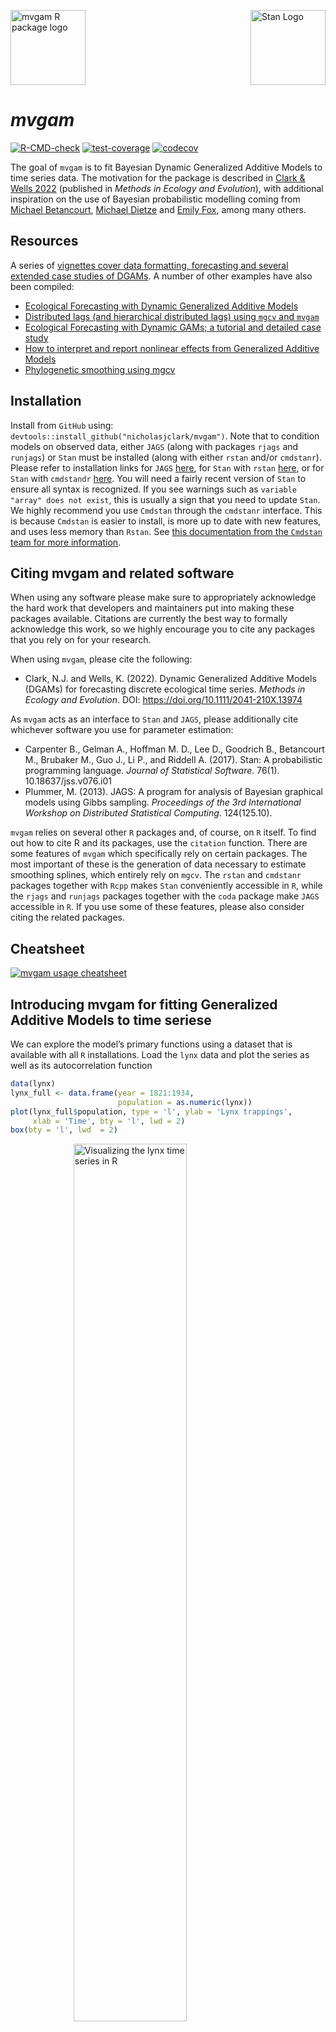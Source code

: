 
<!-- README.md is generated from README.Rmd. Please edit that file -->

<img src="man/figures/mvgam_logo.png" width = 120 alt="mvgam R package logo"/>[<img src="https://raw.githubusercontent.com/stan-dev/logos/master/logo_tm.png" align="right" width=120 alt="Stan Logo"/>](https://mc-stan.org/)

# *mvgam*

[![R-CMD-check](https://github.com/nicholasjclark/mvgam/actions/workflows/R-CMD-check.yaml/badge.svg)](https://github.com/nicholasjclark/mvgam/actions/)
[![test-coverage](https://github.com/nicholasjclark/mvgam/actions/workflows/test-coverage.yaml/badge.svg)](https://github.com/nicholasjclark/mvgam/actions/workflows/test-coverage.yaml)
[![codecov](https://codecov.io/gh/nicholasjclark/mvgam/graph/badge.svg?token=RCJ2B7S0BL)](https://codecov.io/gh/nicholasjclark/mvgam)

The goal of `mvgam` is to fit Bayesian Dynamic Generalized Additive
Models to time series data. The motivation for the package is described
in <a
href="https://besjournals.onlinelibrary.wiley.com/doi/10.1111/2041-210X.13974"
target="_blank">Clark &amp; Wells 2022</a> (published in *Methods in
Ecology and Evolution*), with additional inspiration on the use of
Bayesian probabilistic modelling coming from
<a href="https://betanalpha.github.io/writing/" target="_blank">Michael
Betancourt</a>,
<a href="https://www.bu.edu/earth/profiles/michael-dietze/"
target="_blank">Michael Dietze</a> and
<a href="https://emilybfox.su.domains/" target="_blank">Emily Fox</a>,
among many others.

## Resources

A series of <a href="https://nicholasjclark.github.io/mvgam/"
target="_blank">vignettes cover data formatting, forecasting and several
extended case studies of DGAMs</a>. A number of other examples have also
been compiled:

- <a href="https://www.youtube.com/watch?v=0zZopLlomsQ"
  target="_blank">Ecological Forecasting with Dynamic Generalized Additive
  Models</a>
- <a href="https://ecogambler.netlify.app/blog/distributed-lags-mgcv/"
  target="_blank">Distributed lags (and hierarchical distributed lags)
  using <code>mgcv</code> and <code>mvgam</code></a>
- <a href="https://www.youtube.com/watch?v=RwllLjgPUmM"
  target="_blank">Ecological Forecasting with Dynamic GAMs; a tutorial and
  detailed case study</a>
- <a href="https://ecogambler.netlify.app/blog/interpreting-gams/"
  target="_blank">How to interpret and report nonlinear effects from
  Generalized Additive Models</a>
- <a href="https://ecogambler.netlify.app/blog/phylogenetic-smooths-mgcv/"
  target="_blank">Phylogenetic smoothing using mgcv</a>

## Installation

Install from `GitHub` using:
`devtools::install_github("nicholasjclark/mvgam")`. Note that to
condition models on observed data, either `JAGS` (along with packages
`rjags` and `runjags`) or `Stan` must be installed (along with either
`rstan` and/or `cmdstanr`). Please refer to installation links for
`JAGS` <a href="https://sourceforge.net/projects/mcmc-jags/files/"
target="_blank">here</a>, for `Stan` with `rstan`
<a href="https://mc-stan.org/users/interfaces/rstan"
target="_blank">here</a>, or for `Stan` with `cmdstandr`
<a href="https://mc-stan.org/cmdstanr/" target="_blank">here</a>. You
will need a fairly recent version of `Stan` to ensure all syntax is
recognized. If you see warnings such as
`variable "array" does not exist`, this is usually a sign that you need
to update `Stan`. We highly recommend you use `Cmdstan` through the
`cmdstanr` interface. This is because `Cmdstan` is easier to install, is
more up to date with new features, and uses less memory than `Rstan`.
See <a
href="http://mc-stan.org/cmdstanr/articles/cmdstanr.html#comparison-with-rstan"
target="_blank">this documentation from the <code>Cmdstan</code> team
for more information</a>.

## Citing mvgam and related software

When using any software please make sure to appropriately acknowledge
the hard work that developers and maintainers put into making these
packages available. Citations are currently the best way to formally
acknowledge this work, so we highly encourage you to cite any packages
that you rely on for your research.

When using `mvgam`, please cite the following:

- Clark, N.J. and Wells, K. (2022). Dynamic Generalized Additive Models
  (DGAMs) for forecasting discrete ecological time series. *Methods in
  Ecology and Evolution*. DOI: <https://doi.org/10.1111/2041-210X.13974>

As `mvgam` acts as an interface to `Stan` and `JAGS`, please
additionally cite whichever software you use for parameter estimation:

- Carpenter B., Gelman A., Hoffman M. D., Lee D., Goodrich B.,
  Betancourt M., Brubaker M., Guo J., Li P., and Riddell A. (2017).
  Stan: A probabilistic programming language. *Journal of Statistical
  Software*. 76(1). 10.18637/jss.v076.i01
- Plummer, M. (2013). JAGS: A program for analysis of Bayesian graphical
  models using Gibbs sampling. *Proceedings of the 3rd International
  Workshop on Distributed Statistical Computing*. 124(125.10).

`mvgam` relies on several other `R` packages and, of course, on `R`
itself. To find out how to cite R and its packages, use the `citation`
function. There are some features of `mvgam` which specifically rely on
certain packages. The most important of these is the generation of data
necessary to estimate smoothing splines, which entirely rely on `mgcv`.
The `rstan` and `cmdstanr` packages together with `Rcpp` makes `Stan`
conveniently accessible in `R`, while the `rjags` and `runjags` packages
together with the `coda` package make `JAGS` accessible in `R`. If you
use some of these features, please also consider citing the related
packages.

## Cheatsheet

[![`mvgam` usage
cheatsheet](https://github.com/nicholasjclark/mvgam/raw/master/misc/mvgam_cheatsheet.png)](https://github.com/nicholasjclark/mvgam/raw/master/misc/mvgam_cheatsheet.pdf)

## Introducing mvgam for fitting Generalized Additive Models to time seriese

We can explore the model’s primary functions using a dataset that is
available with all `R` installations. Load the `lynx` data and plot the
series as well as its autocorrelation function

``` r
data(lynx)
lynx_full <- data.frame(year = 1821:1934, 
                        population = as.numeric(lynx))
plot(lynx_full$population, type = 'l', ylab = 'Lynx trappings',
     xlab = 'Time', bty = 'l', lwd = 2)
box(bty = 'l', lwd  = 2)
```

<img src="man/figures/README-unnamed-chunk-4-1.png" alt="Visualizing the lynx time series in R" width="60%" style="display: block; margin: auto;" />

``` r
acf(lynx_full$population, main = '', bty = 'l', lwd = 2,
    ci.col = 'darkred')
box(bty = 'l', lwd  = 2)
```

<img src="man/figures/README-unnamed-chunk-4-2.png" alt="Visualizing the lynx time series in R" width="60%" style="display: block; margin: auto;" />

Along with serial autocorrelation, there is a clear ~19-year cyclic
pattern. Create a `season` term that can be used to model this effect
and give a better representation of the data generating process than we
would likely get with a linear model

``` r
plot(stl(ts(lynx_full$population, frequency = 19), s.window = 'periodic'),
     lwd = 2, col.range = 'darkred')
```

<img src="man/figures/README-unnamed-chunk-5-1.png" alt="Visualizing and decomposing the lynx time series in R" width="60%" style="display: block; margin: auto;" />

``` r
lynx_full$season <- (lynx_full$year%%19) + 1
```

For `mvgam` models, we need an indicator of the series name as a
`factor` (if the column `series` is missing, this will be added
automatically by assuming that all observations are from a single time
series). A `time` column is needed to index time

``` r
lynx_full$time <- 1:NROW(lynx_full)
lynx_full$series <- factor('series1')
```

Split the data into training (first 50 years) and testing (next 10 years
of data) to evaluate forecasts

``` r
lynx_train = lynx_full[1:50, ]
lynx_test = lynx_full[51:60, ]
```

Inspect the series in a bit more detail using `mvgam`’s plotting utility

``` r
plot_mvgam_series(data = lynx_train, y = 'population')
```

<img src="man/figures/README-unnamed-chunk-8-1.png" alt="Plotting time series features with the mvgam R package" width="60%" style="display: block; margin: auto;" />

Now we will formulate an `mvgam` model; this model fits a GAM in which a
cyclic smooth function for `season` is estimated jointly with a full
time series model for the temporal process (in this case an `AR3`
process). We assume the outcome follows a Poisson distribution and will
condition the model in `Stan` using MCMC sampling with the `Cmdstan`
interface:

``` r
lynx_mvgam <- mvgam(population ~ s(season, bs = 'cc', k = 12),
                    knots = list(season = c(0.5, 19.5)),
                    data = lynx_train,
                    newdata = lynx_test,
                    family = poisson(),
                    trend_model = AR(p = 3),
                    backend = 'cmdstanr')
```

Inspect the `Stan` code for the model

``` r
code(lynx_mvgam)
#> // Stan model code generated by package mvgam
#> data {
#>   int<lower=0> total_obs; // total number of observations
#>   int<lower=0> n; // number of timepoints per series
#>   int<lower=0> n_sp; // number of smoothing parameters
#>   int<lower=0> n_series; // number of series
#>   int<lower=0> num_basis; // total number of basis coefficients
#>   vector[num_basis] zero; // prior locations for basis coefficients
#>   matrix[total_obs, num_basis] X; // mgcv GAM design matrix
#>   array[n, n_series] int<lower=0> ytimes; // time-ordered matrix (which col in X belongs to each [time, series] observation?)
#>   matrix[10, 10] S1; // mgcv smooth penalty matrix S1
#>   int<lower=0> n_nonmissing; // number of nonmissing observations
#>   array[n_nonmissing] int<lower=0> flat_ys; // flattened nonmissing observations
#>   matrix[n_nonmissing, num_basis] flat_xs; // X values for nonmissing observations
#>   array[n_nonmissing] int<lower=0> obs_ind; // indices of nonmissing observations
#> }
#> parameters {
#>   // raw basis coefficients
#>   vector[num_basis] b_raw;
#>   
#>   // latent trend AR1 terms
#>   vector<lower=-1.5, upper=1.5>[n_series] ar1;
#>   
#>   // latent trend AR2 terms
#>   vector<lower=-1.5, upper=1.5>[n_series] ar2;
#>   
#>   // latent trend AR3 terms
#>   vector<lower=-1.5, upper=1.5>[n_series] ar3;
#>   
#>   // latent trend variance parameters
#>   vector<lower=0>[n_series] sigma;
#>   
#>   // latent trends
#>   matrix[n, n_series] trend;
#>   
#>   // smoothing parameters
#>   vector<lower=0>[n_sp] lambda;
#> }
#> transformed parameters {
#>   // basis coefficients
#>   vector[num_basis] b;
#>   b[1 : num_basis] = b_raw[1 : num_basis];
#> }
#> model {
#>   // prior for (Intercept)...
#>   b_raw[1] ~ student_t(3, 6.5, 2.5);
#>   
#>   // prior for s(season)...
#>   b_raw[2 : 11] ~ multi_normal_prec(zero[2 : 11],
#>                                     S1[1 : 10, 1 : 10] * lambda[1]);
#>   
#>   // priors for AR parameters
#>   ar1 ~ std_normal();
#>   ar2 ~ std_normal();
#>   ar3 ~ std_normal();
#>   
#>   // priors for smoothing parameters
#>   lambda ~ normal(5, 30);
#>   
#>   // priors for latent trend variance parameters
#>   sigma ~ student_t(3, 0, 2.5);
#>   
#>   // trend estimates
#>   trend[1, 1 : n_series] ~ normal(0, sigma);
#>   trend[2, 1 : n_series] ~ normal(trend[1, 1 : n_series] * ar1, sigma);
#>   trend[3, 1 : n_series] ~ normal(trend[2, 1 : n_series] * ar1
#>                                   + trend[1, 1 : n_series] * ar2, sigma);
#>   for (s in 1 : n_series) {
#>     trend[4 : n, s] ~ normal(ar1[s] * trend[3 : (n - 1), s]
#>                              + ar2[s] * trend[2 : (n - 2), s]
#>                              + ar3[s] * trend[1 : (n - 3), s], sigma[s]);
#>   }
#>   {
#>     // likelihood functions
#>     vector[n_nonmissing] flat_trends;
#>     flat_trends = to_vector(trend)[obs_ind];
#>     flat_ys ~ poisson_log_glm(append_col(flat_xs, flat_trends), 0.0,
#>                               append_row(b, 1.0));
#>   }
#> }
#> generated quantities {
#>   vector[total_obs] eta;
#>   matrix[n, n_series] mus;
#>   vector[n_sp] rho;
#>   vector[n_series] tau;
#>   array[n, n_series] int ypred;
#>   rho = log(lambda);
#>   for (s in 1 : n_series) {
#>     tau[s] = pow(sigma[s], -2.0);
#>   }
#>   
#>   // posterior predictions
#>   eta = X * b;
#>   for (s in 1 : n_series) {
#>     mus[1 : n, s] = eta[ytimes[1 : n, s]] + trend[1 : n, s];
#>     ypred[1 : n, s] = poisson_log_rng(mus[1 : n, s]);
#>   }
#> }
```

Have a look at this model’s summary to see what is being estimated. Note
that no pathological behaviours have been detected and we achieve good
effective sample sizes / mixing for all parameters

``` r
summary(lynx_mvgam)
#> GAM formula:
#> population ~ s(season, bs = "cc", k = 12)
#> 
#> Family:
#> poisson
#> 
#> Link function:
#> log
#> 
#> Trend model:
#> AR(p = 3)
#> 
#> N series:
#> 1 
#> 
#> N timepoints:
#> 50 
#> 
#> Status:
#> Fitted using Stan 
#> 4 chains, each with iter = 1000; warmup = 500; thin = 1 
#> Total post-warmup draws = 2000
#> 
#> 
#> GAM coefficient (beta) estimates:
#>                2.5%    50%   97.5% Rhat n_eff
#> (Intercept)   6.000  6.600  7.0000 1.01   454
#> s(season).1  -0.630  0.024  0.6500 1.00   945
#> s(season).2  -0.180  0.810  1.8000 1.01   318
#> s(season).3  -0.012  1.200  2.5000 1.01   302
#> s(season).4  -0.490  0.410  1.3000 1.00  1019
#> s(season).5  -1.200 -0.170  0.9100 1.01   482
#> s(season).6  -1.000 -0.038  1.0000 1.01   557
#> s(season).7  -0.690  0.350  1.4000 1.00   628
#> s(season).8  -0.920  0.280  1.8000 1.02   290
#> s(season).9  -1.100 -0.270  0.7200 1.02   367
#> s(season).10 -1.300 -0.670 -0.0058 1.00   493
#> 
#> Approximate significance of GAM smooths:
#>            edf Ref.df Chi.sq p-value
#> s(season) 9.91     10  19870    0.21
#> 
#> Latent trend AR parameter estimates:
#>           2.5%   50% 97.5% Rhat n_eff
#> ar1[1]    0.73  1.10 1.400 1.01   555
#> ar2[1]   -0.83 -0.39 0.062 1.00  1494
#> ar3[1]   -0.49 -0.12 0.320 1.01   466
#> sigma[1]  0.40  0.50 0.650 1.00   924
#> 
#> Stan MCMC diagnostics:
#> n_eff / iter looks reasonable for all parameters
#> Rhat looks reasonable for all parameters
#> 0 of 2000 iterations ended with a divergence (0%)
#> 0 of 2000 iterations saturated the maximum tree depth of 12 (0%)
#> E-FMI indicated no pathological behavior
#> 
#> Samples were drawn using NUTS(diag_e) at Wed Apr 17 1:49:33 PM 2024.
#> For each parameter, n_eff is a crude measure of effective sample size,
#> and Rhat is the potential scale reduction factor on split MCMC chains
#> (at convergence, Rhat = 1)
```

As with any `MCMC` software, we can inspect traceplots. Here for the
`GAM` smoothing parameters, using `mvgam`’s reliance on the excellent
`bayesplot` library:

``` r
mcmc_plot(lynx_mvgam, variable = 'rho', regex = TRUE, type = 'trace')
#> No divergences to plot.
```

<img src="man/figures/README-unnamed-chunk-13-1.png" alt="Smoothing parameter posterior distributions estimated with Stan in mvgam" width="60%" style="display: block; margin: auto;" />

and for the latent trend parameters

``` r
mcmc_plot(lynx_mvgam, variable = 'trend_params', regex = TRUE, type = 'trace')
#> No divergences to plot.
```

<img src="man/figures/README-unnamed-chunk-14-1.png" alt="Dynamic temporal autocorrelation parameters estimated with Stan in mvgam" width="60%" style="display: block; margin: auto;" />

Use posterior predictive checks, which capitalize on the extensive
functionality of the `bayesplot` package, to see if the model can
simulate data that looks realistic and unbiased. First, examine
histograms for posterior retrodictions (`yhat`) and compare to the
histogram of the observations (`y`)

``` r
pp_check(lynx_mvgam, type = "hist", ndraws = 5)
#> `stat_bin()` using `bins = 30`. Pick better value with `binwidth`.
```

<img src="man/figures/README-unnamed-chunk-15-1.png" alt="Posterior predictive checks for discrete time series in R" width="60%" style="display: block; margin: auto;" />

Next examine simulated empirical Cumulative Distribution Functions (CDF)
for posterior predictions

``` r
pp_check(lynx_mvgam, type = "ecdf_overlay", ndraws = 25)
```

<img src="man/figures/README-unnamed-chunk-16-1.png" alt="Posterior predictive checks for discrete time series in R" width="60%" style="display: block; margin: auto;" />

Rootograms are
<a href="https://arxiv.org/pdf/1605.01311.pdf" target="_blank">popular
graphical tools for checking a discrete model’s ability to capture
dispersion properties of the response variable</a>. Posterior predictive
hanging rootograms can be displayed using the `ppc()` function. In the
plot below, we bin the unique observed values into `25` bins to prevent
overplotting and help with interpretation. This plot compares the
frequencies of observed vs predicted values for each bin. For example,
if the gray bars (representing observed frequencies) tend to stretch
below zero, this suggests the model’s simulations predict the values in
that particular bin less frequently than they are observed in the data.
A well-fitting model that can generate realistic simulated data will
provide a rootogram in which the lower boundaries of the grey bars are
generally near zero. For this plot we use the `S3` function
`ppc.mvgam()`, which is not as versatile as `pp_check()` but allows us
to bin rootograms to avoid overplotting

``` r
ppc(lynx_mvgam, type = "rootogram", n_bins = 25)
```

<img src="man/figures/README-unnamed-chunk-17-1.png" alt="Posterior predictive rootograms for discrete time series in R" width="60%" style="display: block; margin: auto;" />

All plots indicate the model is well calibrated against the training
data. Inspect the estimated cyclic smooth, which is shown as a ribbon
plot of posterior empirical quantiles. We can also overlay posterior
quantiles of partial residuals (shown in red), which represent the
leftover variation that the model expects would remain if this smooth
term was dropped but all other parameters remained unchanged. A strong
pattern in the partial residuals suggests there would be strong patterns
left unexplained in the model *if* we were to drop this term, giving us
further confidence that this function is important in the model

``` r
plot(lynx_mvgam, type = 'smooths', residuals = TRUE)
```

<img src="man/figures/README-unnamed-chunk-18-1.png" alt="Plotting GAM smooth functions in mvgam and R" width="60%" style="display: block; margin: auto;" />

First derivatives of smooths can be plotted to inspect how the slope of
the function changes. To plot these we use the more flexible
`plot_mvgam_smooth()` function

``` r
plot_mvgam_smooth(lynx_mvgam, series = 1, 
                  smooth = 'season', 
                  derivatives = TRUE)
```

<img src="man/figures/README-unnamed-chunk-19-1.png" alt="Plotting GAM smooth functions in mvgam and R" width="60%" style="display: block; margin: auto;" />

As for many types of regression models, it is often more useful to plot
model effects on the outcome scale. `mvgam` has support for the
wonderful `marginaleffects` package, allowing a wide variety of
posterior contrasts, averages, conditional and marginal predictions to
be calculated and plotted. Below is the conditional effect of season
plotted on the outcome scale, for example:

``` r
require(ggplot2)
#> Loading required package: ggplot2
#> Warning: package 'ggplot2' was built under R version 4.2.3
plot_predictions(lynx_mvgam, condition = 'season', points = 0.5) +
  theme_classic()
```

<img src="man/figures/README-unnamed-chunk-20-1.png" alt="Using marginaleffects and mvgam to plot GAM smooth functions in R" width="60%" style="display: block; margin: auto;" />

We can also view the `mvgam`’s posterior predictions for the entire
series (testing and training)

``` r
plot(lynx_mvgam, type = 'forecast', newdata = lynx_test)
```

<img src="man/figures/README-unnamed-chunk-21-1.png" alt="Plotting forecast distributions using mvgam in R" width="60%" style="display: block; margin: auto;" />

    #> Out of sample CRPS:
    #> [1] 2872.775

And the estimated latent trend component, again using the more flexible
`plot_mvgam_...()` option to show first derivatives of the estimated
trend

``` r
plot_mvgam_trend(lynx_mvgam, newdata = lynx_test, derivatives = TRUE)
```

<img src="man/figures/README-unnamed-chunk-22-1.png" alt="Plotting dynamic trend components using mvgam in R" width="60%" style="display: block; margin: auto;" />

A key aspect of ecological forecasting is to understand <a
href="https://esajournals.onlinelibrary.wiley.com/doi/full/10.1002/eap.1589"
target="_blank">how different components of a model contribute to
forecast uncertainty</a>. We can estimate relative contributions to
forecast uncertainty for the GAM component and the latent trend
component using `mvgam`

``` r
plot_mvgam_uncertainty(lynx_mvgam, newdata = lynx_test, legend_position = 'none')
text(1, 0.2, cex = 1.5, label="GAM component", 
     pos = 4, col="white", family = 'serif')
text(1, 0.8, cex = 1.5, label="Trend component", 
     pos = 4, col="#7C0000", family = 'serif')
```

<img src="man/figures/README-unnamed-chunk-23-1.png" alt="Decomposing uncertainty contributions to forecasts in mvgam in R" width="60%" style="display: block; margin: auto;" />

Both components contribute to forecast uncertainty. Diagnostics of the
model can also be performed using `mvgam`. Have a look at the model’s
residuals, which are posterior empirical quantiles of Dunn-Smyth
randomised quantile residuals so should follow approximate normality. We
are primarily looking for a lack of autocorrelation, which would suggest
our AR3 model is appropriate for the latent trend

``` r
plot(lynx_mvgam, type = 'residuals')
```

<img src="man/figures/README-unnamed-chunk-24-1.png" alt="Plotting Dunn-Smyth residuals for time series analysis in mvgam and R" width="60%" style="display: block; margin: auto;" />

## Extended observation families

`mvgam` was originally designed to analyse and forecast non-negative
integer-valued data. These data are traditionally challenging to analyse
with existing time-series analysis packages. But further development of
`mvgam` has resulted in support for a growing number of observation
families. Currently, the package can handle data for the following:

- `gaussian()` for real-valued data
- `student_t()` for heavy-tailed real-valued data
- `lognormal()` for non-negative real-valued data
- `Gamma()` for non-negative real-valued data
- `betar()` for proportional data on `(0,1)`
- `bernoulli()` for binary data
- `poisson()` for count data
- `nb()` for overdispersed count data
- `binomial()` for count data with known number of trials
- `beta_binomial()` for overdispersed count data with known number of
  trials
- `nmix()` for count data with imperfect detection (unknown number of
  trials)
- `tweedie()` for overdispersed count data

Note that only `poisson()`, `nb()`, and `tweedie()` are available if
using `JAGS`. All families, apart from `tweedie()`, are supported if
using `Stan`. See `??mvgam_families` for more information. Below is a
simple example for simulating and modelling proportional data with
`Beta` observations over a set of seasonal series with independent
Gaussian Process dynamic trends:

``` r
set.seed(100)
data <- sim_mvgam(family = betar(),
                  T = 80,
                  trend_model = 'GP',
                  prop_trend = 0.5, 
                  seasonality = 'shared')
plot_mvgam_series(data = data$data_train, series = 'all')
```

<img src="man/figures/README-beta_sim-1.png" width="60%" style="display: block; margin: auto;" />

``` r
mod <- mvgam(y ~ s(season, bs = 'cc', k = 7) +
               s(season, by = series, m = 1, k = 5),
             trend_model = 'GP',
             data = data$data_train,
             newdata = data$data_test,
             family = betar())
```

Inspect the summary to see that the posterior now also contains
estimates for the `Beta` precision parameters $\phi$. We can suppress a
summary of the $\beta$ coefficients, which is useful when there are many
spline coefficients to report:

``` r
summary(mod, include_betas = FALSE)
#> GAM formula:
#> y ~ s(season, bs = "cc", k = 7) + s(season, by = series, m = 1, 
#>     k = 5)
#> 
#> Family:
#> beta
#> 
#> Link function:
#> logit
#> 
#> Trend model:
#> GP
#> 
#> N series:
#> 3 
#> 
#> N timepoints:
#> 60 
#> 
#> Status:
#> Fitted using Stan 
#> 4 chains, each with iter = 1000; warmup = 500; thin = 1 
#> Total post-warmup draws = 2000
#> 
#> 
#> Observation precision parameter estimates:
#>        2.5% 50% 97.5% Rhat n_eff
#> phi[1]  5.4 8.3    12    1  1780
#> phi[2]  5.8 8.8    13    1  1497
#> phi[3]  5.8 8.5    12    1  1845
#> 
#> GAM coefficient (beta) estimates:
#>              2.5%  50% 97.5% Rhat n_eff
#> (Intercept) -0.23 0.18  0.44 1.01   665
#> 
#> Approximate significance of GAM smooths:
#>                           edf Ref.df Chi.sq p-value    
#> s(season)                4.47      5  34.03  <2e-16 ***
#> s(season):seriesseries_1 1.44      4   0.27    0.98    
#> s(season):seriesseries_2 1.00      4   0.30    0.99    
#> s(season):seriesseries_3 1.13      4   1.64    0.77    
#> ---
#> Signif. codes:  0 '***' 0.001 '**' 0.01 '*' 0.05 '.' 0.1 ' ' 1
#> 
#> Latent trend marginal deviation (alpha) and length scale (rho) estimates:
#>              2.5%  50% 97.5% Rhat n_eff
#> alpha_gp[1] 0.049 0.42  0.94 1.01   564
#> alpha_gp[2] 0.370 0.71  1.20 1.01   867
#> alpha_gp[3] 0.160 0.48  0.99 1.00   980
#> rho_gp[1]   1.200 3.70 13.00 1.01   491
#> rho_gp[2]   1.800 7.30 31.00 1.01   522
#> rho_gp[3]   1.400 4.70 21.00 1.00   760
#> 
#> Stan MCMC diagnostics:
#> n_eff / iter looks reasonable for all parameters
#> Rhat looks reasonable for all parameters
#> 8 of 2000 iterations ended with a divergence (0.4%)
#>  *Try running with larger adapt_delta to remove the divergences
#> 0 of 2000 iterations saturated the maximum tree depth of 12 (0%)
#> E-FMI indicated no pathological behavior
#> 
#> Samples were drawn using NUTS(diag_e) at Wed Apr 17 1:50:51 PM 2024.
#> For each parameter, n_eff is a crude measure of effective sample size,
#> and Rhat is the potential scale reduction factor on split MCMC chains
#> (at convergence, Rhat = 1)
```

Plot the hindcast and forecast distributions for each series

``` r
layout(matrix(1:4, nrow = 2, byrow = TRUE))
for(i in 1:3){
  plot(mod, type = 'forecast', series = i)
}
```

    #> Out of sample CRPS:
    #> [1] 2.123262
    #> Out of sample CRPS:
    #> [1] 1.849232
    #> Out of sample CRPS:
    #> [1] 1.758914

<img src="man/figures/README-beta_fc-1.png" width="60%" style="display: block; margin: auto;" />

There are many more extended uses of `mvgam`, including the ability to
fit hierarchical GAMs that include dynamic coefficient models, dynamic
factor and Vector Autoregressive processes. See the
<a href="https://nicholasjclark.github.io/mvgam/"
target="_blank">package documentation</a> for more details. The package
can also be used to generate all necessary data structures, initial
value functions and modelling code necessary to fit DGAMs using `Stan`
or `JAGS`. This can be helpful if users wish to make changes to the
model to better suit their own bespoke research / analysis goals. The
following resources can be helpful to troubleshoot:

- <a href="https://discourse.mc-stan.org/" target="_blank">Stan
  Discourse</a>
- <a href="https://sourceforge.net/projects/mcmc-jags/"
  target="_blank">JAGS Discourse</a>

## License

This project is licensed under an `MIT` open source license

## Interested in contributing?

I’m actively seeking PhD students and other researchers to work in the
areas of ecological forecasting, multivariate model evaluation and
development of `mvgam`. Please reach out if you are interested
(n.clark’at’uq.edu.au)
